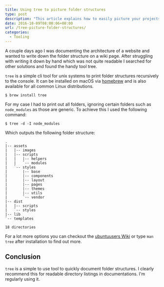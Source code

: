 ```yaml
---
title: Using tree to picture folder structures
type: post
description: "This article explains how to easily picture your projects folder structure using the command line programm tree for unix systems."
date: 2016-10-09T08:00:06+00:00
url: /tree-picture-folder-structures/
categories:
  - Tooling
---
```

A couple days ago I was documenting the architecture of a website and wanted to write down the folder structure on a wiki page. After struggling with writing it down by hand which was not quite readable I searched for other solutions and found the handy tool tree.

<!--more-->

`tree` is a simple cli tool for unix systems to print folder structures recursively to the console. It can be installed on macOS via [homebrew][1] and is also available for all common Linux distributions.

<pre><code class="language-clike">$ brew install tree</code></pre>

For my case I had to print out all folders, ignoring certain folders such as `node_modules` as those are generic. To achieve this I used the following command:

<pre><code class="language-clike">$ tree -d -I node_modules</code></pre>

Which outputs the following folder structure:

<pre><code class="language-clike">.
|-- assets
|   |-- images
|   |-- scripts
|   |   |-- helpers
|   |   `-- modules
|   `-- styles
|       |-- base
|       |-- components
|       |-- layout
|       |-- pages
|       |-- themes
|       |-- utils
|       `-- vendor
|-- dist
|   |-- scripts
|   `-- styles
|-- lib
`-- templates

18 directories</code></pre>

For a lot more options you can checkout the [ubuntuusers Wiki][2] or type `man tree` after installation to find out more.

## Conclusion

`tree` is a simple to use tool to quickly document folder structures. I clearly recommend this for readable directory listings in documentations. I'm regularly using it.

 [1]: http://brew.sh/
 [2]: https://wiki.ubuntuusers.de/tree/
